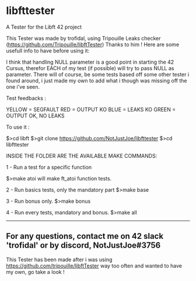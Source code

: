# libfttester
A Tester for the Libft 42 project

This Tester was made by trofidal, using Tripouille Leaks checker (https://github.com/Tripouille/libftTester) Thanks to him !
Here are some usefull info to have before using it:

I think that handling NULL parameter is a good point in starting the 42 Cursus, therefor EACH of my test (if possible) will try to pass NULL as parameter.
There will of course, be some tests based off some other tester i found around, i just made my own to add what i though was missing off the one i've seen.

Test feedbacks :

YELLOW = SEGFAULT
RED = OUTPUT KO
BLUE = LEAKS KO
GREEN = OUTPUT OK, NO LEAKS

To use it :

$>cd libft
$>git clone https://github.com/NotJustJoe/libfttester
$>cd libfttester

INSIDE THE FOLDER ARE THE AVAILABLE MAKE COMMANDS:

1 - Run a test for a specific function

$>make atoi
will make ft_atoi function tests.

2 - Run basics tests, only the mandatory part
$>make base

3 - Run bonus only.
$>make bonus

4 - Run every tests, mandatory and bonus.
$>make all

-----
For any questions, contact me on 42 slack 'trofidal' or by discord, NotJustJoe#3756
-----
This Tester has been made after i was using https://github.com/tripouille/libftTester way too often and wanted to have my own, go take a look !
